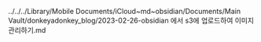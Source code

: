 ../../../Library/Mobile Documents/iCloud~md~obsidian/Documents/Main Vault/donkeyadonkey_blog/2023-02-26-obsidian 에서 s3에 업로드하여 이미지 관리하기.md